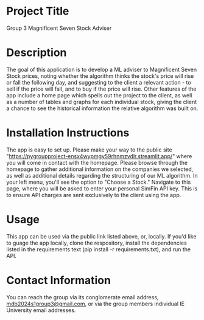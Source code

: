 
# Project Title
Group 3 Magnificent Seven Stock Adviser

# Description
The goal of this application is to develop a ML adviser to Magnificent Seven Stock prices, noting whether the algorithm thinks the stock's price will rise or fall the following day, and suggesting to the client a relevant action - to sell if the price will fall, and to buy if the price will rise. 
Other features of the app include a home page which spells out the project to the client, as well as a number of tables and graphs for each individual stock, giving the client a chance to see the historical information the relative algorithm was built on. 

# Installation Instructions
The app is easy to set up. Please make your way to the public site "https://pygroupproject-ensx4wypmgy59rhnmzvdlr.streamlit.app/" where you will come in contact with the homepage. Please browse through the homepage to gather additional information on the companies we selected, as well as additional details regarding the structuring of our ML algorithm.
In your left menu, you'll see the option to "Choose a Stock." Navigate to this page, where you will be asked to enter your personal SimFin API key. This is to ensure API charges are sent exclusively to the client using the app. 

# Usage
This app can be used via the public link listed above, or, locally. If you'd like to guage the app locally, clone the respository, install the dependencies listed in the requirements text (pip install -r requirements.txt), and run the API. 

# Contact Information
You can reach the group via its conglomerate email address, mdb2024s1group3@gmail.com, or via the group members individual IE University email addresses. 

